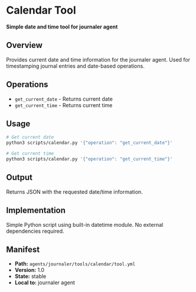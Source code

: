 # Calendar Tool

**Simple date and time tool for journaler agent**

## Overview

Provides current date and time information for the journaler agent. Used for timestamping journal entries and date-based operations.

## Operations

- `get_current_date` - Returns current date
- `get_current_time` - Returns current time

## Usage

```bash
# Get current date
python3 scripts/calendar.py '{"operation": "get_current_date"}'

# Get current time
python3 scripts/calendar.py '{"operation": "get_current_time"}'
```

## Output

Returns JSON with the requested date/time information.

## Implementation

Simple Python script using built-in datetime module. No external dependencies required.

## Manifest

- **Path:** `agents/journaler/tools/calendar/tool.yml`
- **Version:** 1.0
- **State:** stable
- **Local to:** journaler agent
